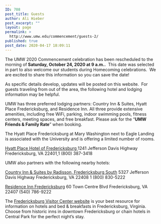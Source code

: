 ```yaml
---
ID: 708
post_title: Guests
author: Ali Hieber
post_excerpt: ""
layout: page
permalink: >
  http://www.umw.edu/commencement/guests-2/
published: true
post_date: 2020-04-17 18:09:11
---
```

The UMW 2020 Commencement celebration has been rescheduled to the morning of<strong> Saturday, October 24, 2020 at 9 a.m..</strong>  This date was selected in part to also welcome our students during Homecoming celebrations.  We are excited to share this information so you can save the date!

As specific details develop, updates will be posted on this website.  For guests traveling from out of the area, the following hotel and lodging information may be helpful.

UMW has three preferred lodging partners: Country Inn &amp; Suites, Hyatt Place Fredericksburg, and Residence Inn. All three provide extensive amenities, including free WiFi, parking, indoor swimming pools, fitness centers, meeting spaces, and free breakfast. Please ask for the “<strong>UMW Friends &amp; Family Rate</strong>” when booking.

The Hyatt Place Fredericksburg at Mary Washington next to Eagle Landing is associated with the University and is offering a limited number of rooms.

<a href="http://hyattplacefredericksburg.com/">Hyatt Place Hotel of Fredericksburg
</a>1241 Jefferson Davis Highway
Fredericksburg, VA 22401<a href="http://hyattplacefredericksburg.com/">
</a>1 (800) 387-3418

UMW also partners with the following nearby hotels:

<a href="https://www.radissonhotels.com/en-us/hotels/country-inn-fredericksburg-spotsylvania-va">Country Inn &amp; Suites by Radisson, Fredericksburg South</a>
5327 Jefferson Davis Highway
Fredericksburg, VA 22408
1 (800) 830-5222

<a href="https://www.marriott.com/hotels/travel/fkrri-residence-inn-fredericksburg/">Residence Inn Fredericksburg</a>
60 Town Centre Blvd
Fredericksburg, VA 22407
(540) 786-9222

The <a href="http://visitfred.com/">Fredericksburg Visitor Center website</a> is your best resource for information on hotels and bed &amp; breakfasts in Fredericksburg, Virginia. Choose from historic inns in downtown Fredericksburg or chain hotels in Central Park for the perfect night’s stay.

&nbsp;

&nbsp;

&nbsp;
